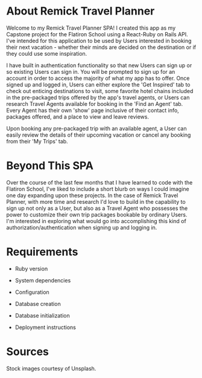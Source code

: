 # About Remick Travel Planner

Welcome to my Remick Travel Planner SPA! I created this app as my Capstone project for the Flatiron School using a React-Ruby on Rails API. I've intended for this application to be used by Users interested in booking their next vacation - whether their minds are decided on the destination or if they could use some inspiration.

I have built in authentication functionality so that new Users can sign up or so existing Users can sign in. You will be prompted to sign up for an account in order to access the majority of what my app has to offer. Once signed up and logged in, Users can either explore the 'Get Inspired' tab to check out enticing destinations to visit, some favorite hotel chains included in the pre-packaged trips offered by the app's travel agents, or Users can research Travel Agents available for booking in the 'Find an Agent' tab. Every Agent has their own 'show' page inclusive of their contact info, packages offered, and a place to view and leave reviews.

Upon booking any pre-packaged trip with an available agent, a User can easily review the details of their upcoming vacation or cancel any booking from their 'My Trips' tab.

# Beyond This SPA

Over the course of the last few months that I have learned to code with the Flatiron School, I've liked to include a short blurb on ways I could imagine one day expanding upon these projects. In the case of Remick Travel Planner, with more time and research I'd love to build in the capability to sign up not only as a User, but also as a Travel Agent who possesses the power to customize their own trip packages bookable by ordinary Users. I'm interested in exploring what would go into accomplishing this kind of authorization/authentication when signing up and logging in.

# Requirements

* Ruby version

* System dependencies

* Configuration

* Database creation

* Database initialization

* Deployment instructions

# Sources
Stock images courtesy of Unsplash.